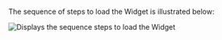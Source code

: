 The sequence of steps to load the Widget is illustrated below:

<div class="full">

![Displays the sequence steps to load the Widget](/img/oie-embedded-sdk/oie-embedded-widget-use-case-load.png)

</div>
